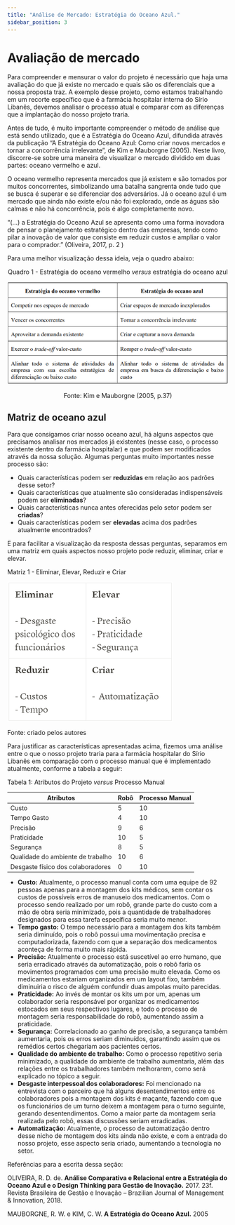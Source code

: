 ```yaml
---
title: "Análise de Mercado: Estratégia do Oceano Azul."
sidebar_position: 3
---
```


# Avaliação de mercado

Para compreender e mensurar o valor do projeto é necessário que haja uma avaliação do que já existe no mercado e quais são os diferenciais que a nossa proposta traz. A exemplo desse projeto, como estamos trabalhando em um recorte específico que é a farmácia hospitalar interna do Sírio Libanês, devemos analisar o processo atual e comparar com as diferenças que a implantação do nosso projeto traria.

Antes de tudo, é muito importante compreender o método de análise que está sendo utilizado, que é a Estratégia do Oceano Azul, difundida através da publicação “A Estratégia do Oceano Azul: Como criar novos mercados e tornar a concorrência irrelevante”, de Kim e Mauborgne (2005). Neste livro, discorre-se sobre uma maneira de visualizar o mercado dividido em duas partes: oceano vermelho e azul. 

O oceano vermelho representa mercados que já existem e são tomados por muitos concorrentes, simbolizando uma batalha sangrenta onde tudo que se busca é superar e se diferenciar  dos adversários. Já o oceano azul é um mercado que ainda não existe e/ou não foi explorado, onde as águas são calmas e não há concorrência, pois é algo completamente novo.

“(…) a Estratégia do Oceano Azul se apresenta como uma forma inovadora de pensar o planejamento estratégico dentro das empresas, tendo como pilar a inovação de valor que consiste em reduzir custos e ampliar o valor para o comprador.” (Oliveira, 2017, p. 2 )

Para uma melhor visualização dessa ideia, veja o quadro abaixo:

<div align="center">

Quadro 1 - Estratégia do oceano vermelho *versus* estratégia do oceano azul

![Tabela](../../../static/img/Tabela.png)

Fonte: Kim e Mauborgne (2005, p.37)

</div>  

## Matriz de oceano azul

Para que consigamos criar nosso oceano azul, há alguns aspectos que precisamos analisar nos mercados já existentes (nesse caso, o processo existente dentro da farmácia hospitalar) e que podem ser modificados através da nossa solução. Algumas perguntas muito importantes nesse processo são:

- Quais características podem ser **reduzidas**  em relação aos padrões desse setor?
- Quais características que atualmente são consideradas indispensáveis podem ser **eliminadas**?
- Quais características nunca antes oferecidas pelo setor podem ser **criadas**?
- Quais características podem ser **elevadas** acima dos padrões atualmente encontrados?

E para facilitar a visualização da resposta dessas perguntas, separamos em uma matriz em quais aspectos nosso projeto pode reduzir, eliminar, criar e elevar.

Matriz 1 - Eliminar, Elevar, Reduzir e Criar

![matriz 1](../../../static/img/Matriz%20eliminar%20elevar%20reduzir%20criar.png)

Fonte: criado pelos autores

Para justificar as características apresentadas acima, fizemos uma análise entre o que o nosso projeto traria para a farmácia hospitalar do Sírio Libanês em comparação com o processo manual que é implementado atualmente, conforme a tabela a seguir:

Tabela 1: Atributos do Projeto *versus* Processo Manual

| Atributos | Robô | Processo Manual |
| --- | --- | --- |
| Custo | 5 | 10 |
| Tempo Gasto | 4 | 10 |
| Precisão | 9 | 6 |
| Praticidade | 10 | 5 |
| Segurança | 8 | 5 |
| Qualidade do ambiente de trabalho | 10 | 6 |
| Desgaste físico dos colaboradores | 0 | 10 |

- **Custo:**  Atualmente, o processo manual conta com uma equipe de 92 pessoas apenas para a montagem dos kits médicos, sem contar os custos de possíveis erros de manuseio dos medicamentos. Com o processo sendo realizado por um robô, grande parte do custo com a mão de obra seria minimizado, pois a quantidade de trabalhadores designados para essa tarefa específica seria muito menor.
- **Tempo gasto:**  O tempo necessário para a montagem dos kits também seria diminuído, pois o robô possui uma movimentação precisa e computadorizada, fazendo com que a separação dos medicamentos aconteça de forma muito mais rápida.
- **Precisão:** Atualmente o processo está suscetível ao erro humano, que seria erradicado através da automatização, pois o robô faria os movimentos programados com uma precisão muito elevada. Como os medicamentos estariam organizados em um layout fixo, também diminuiria o risco de alguém confundir duas ampolas muito parecidas.
- **Praticidade:** Ao invés de montar os kits um por um, apenas um colaborador seria responsável por organizar os medicamentos estocados em seus respectivos lugares, e todo o processo de montagem seria responsabilidade do robô, aumentando assim a praticidade.
- **Segurança:** Correlacionado ao ganho de precisão, a segurança também aumentaria, pois os erros seriam diminuídos, garantindo assim que os remédios certos chegariam aos pacientes certos.
- **Qualidade do ambiente de trabalho:** Como o processo repetitivo seria minimizado, a qualidade do ambiente de trabalho aumentaria, além das relações entre os trabalhadores também melhorarem, como será explicado no tópico a seguir.
- **Desgaste interpessoal dos colaboradores:** Foi mencionado na entrevista com  o parceiro que há alguns desentendimentos entre os colaboradores pois a montagem dos kits é maçante, fazendo com que os funcionários de um turno deixem a montagem para o turno seguinte, gerando desentendimentos. Como a maior parte da montagem seria realizada pelo robô, essas discussões seriam erradicadas.
- **Automatização:** Atualmente, o processo de automatização dentro desse nicho de montagem dos kits ainda não existe, e com a entrada do nosso projeto, esse aspecto seria criado, aumentando a tecnologia no setor.

Referências para a escrita dessa seção:

OLIVEIRA, R. D. de. **Análise Comparativa e Relacional entre a Estratégia do Oceano Azul e o Design Thinking para Gestão de Inovação.** 2017. 23f. Revista Brasileira de Gestão e Inovação – Brazilian Journal of Management & Innovation, 2018.

MAUBORGNE, R. W. e KIM, C. W. **A Estratégia do Oceano Azul.** 2005